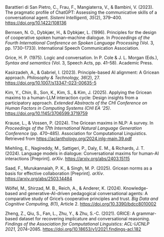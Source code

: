 Barattieri di San Pietro, C., Frau, F., Mangiaterra, V., & Bambini, V. (2023). The pragmatic profile of ChatGPT: Assessing the communicative skills of a conversational agent. *Sistemi Intelligenti, 35*(2), 379–400. https://doi.org/10.1422/108136

Bernsen, N. O., Dybkjær, H., & Dybkjær, L. (1996). Principles for the design of cooperative spoken human–machine dialogue. In *Proceedings of the Fourth International Conference on Spoken Language Processing* (Vol. 3, pp. 1730–1733). International Speech Communication Association.

Grice, H. P. (1975). Logic and conversation. In P. Cole & J. L. Morgan (Eds.), *Syntax and semantics* (Vol. 3, Speech Acts, pp. 41–58). Academic Press.

Kasirzadeh, A., & Gabriel, I. (2023). Principle-based AI alignment: A Gricean approach. *Philosophy & Technology, 36*(2), 27. https://doi.org/10.1007/s13347-023-00635-5

Kim, Y., Chin, B., Son, K., Kim, S., & Kim, J. (2025). Applying the Gricean maxims to a human-LLM interaction cycle: Design insights from a participatory approach. *Extended Abstracts of the CHI Conference on Human Factors in Computing Systems (CHI EA ’25)*. https://doi.org/10.1145/3706599.3719759

Krause, L., & Vossen, P. (2024). The Gricean maxims in NLP: A survey. In *Proceedings of the 17th International Natural Language Generation Conference* (pp. 470–485). Association for Computational Linguistics. Retrieved from https://aclanthology.org/2024.inlg-main.39.pdf

Miehling, E., Nagireddy, M., Sattigeri, P., Daly, E. M., & Richards, J. T. (2024). Language models in dialogue: Conversational maxims for human-AI interactions [Preprint]. *arXiv*. https://arxiv.org/abs/2403.15115

Saad, F., Murukannaiah, P. K., & Singh, M. P. (2025). Gricean norms as a basis for effective collaboration [Preprint]. *arXiv*. https://arxiv.org/abs/2503.14484

Wölfel, M., Shirzad, M. B., Reich, A., & Anderer, K. (2024). Knowledge-based and generative-AI-driven pedagogical conversational agents: A comparative study of Grice’s cooperative principles and trust. *Big Data and Cognitive Computing, 8*(1), Article 2. https://doi.org/10.3390/bdcc8010002

Zheng, Z., Qiu, S., Fan, L., Zhu, Y., & Zhu, S.-C. (2021). GRICE: A grammar-based dataset for recovering implicature and conversational reasoning. *Findings of the Association for Computational Linguistics: ACL-IJCNLP 2021*, 2074–2085. https://doi.org/10.18653/v1/2021.findings-acl.182
